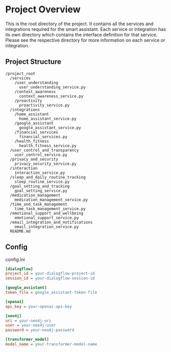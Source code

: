 # Project Overview

This is the root directory of the project. It contains all the services and integrations required for the smart assistant.
Each service or integration has its own directory which contains the interface definition for that service.
Please see the respective directory for more information on each service or integration.

## Project Structure

```text
/project_root
  /services
    /user_understanding
      user_understanding_service.py
    /context_awareness
      context_awareness_service.py
    /proactivity
      proactivity_service.py
  /integrations
    /home_assistant
      home_assistant_service.py
    /google_assistant
      google_assistant_service.py
    /financial_services
      financial_services.py
    /health_fitness
      health_fitness_service.py
  /user_control_and_transparency
    user_control_service.py
  /privacy_and_security
    privacy_security_service.py
  /interaction
    interaction_service.py
  /sleep_and_daily_routine_tracking
    sleep_routine_service.py
  /goal_setting_and_tracking
    goal_setting_service.py
  /medication_management
    medication_management_service.py
  /time_and_task_management
    time_task_management_service.py
  /emotional_support_and_wellbeing
    emotional_support_service.py
  /email_integration_and_notifications
    email_integration_service.py
  README.md
```

## Config

config.ini

```ini
[dialogflow]
project_id = your-dialogflow-project-id
session_id = your-dialogflow-session-id

[google_assistant]
token_file = google_assistant-token-file

[openai]
api_key = your-openai-api-key

[neo4j]
uri = your-neo4j-uri
user = your-neo4j-user
password = your-neo4j-password

[transformer_model]
model_name = your-transformer-model-name
```